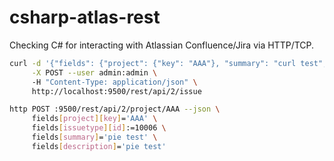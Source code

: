# csharp-atlas-rest

Checking C# for interacting with Atlassian Confluence/Jira via HTTP/TCP.

```bash
curl -d '{"fields": {"project": {"key": "AAA"}, "summary": "curl test", "issuetype": {"id": 10006}, "description": "test" } }' \
     -X POST --user admin:admin \ 
     -H "Content-Type: application/json" \
     http://localhost:9500/rest/api/2/issue
```

```bash
http POST :9500/rest/api/2/project/AAA --json \
     fields[project][key]='AAA' \
     fields[issuetype][id]:=10006 \
     fields[summary]='pie test' \
     fields[description]='pie test'
     
     
```